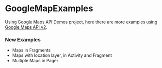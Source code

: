 # GoogleMapExamples
Using [Google Maps API Demos] project, here there are more examples using [Google Maps API v2].


### New Examples
+ Maps in Fragments
+ Maps with location layer, in Activity and Fragment
+ Multiple Maps in Pager


[Google Maps API v2]:https://developers.google.com/maps/documentation/android-api/intro?hl=es-419
[Google Maps API Demos]:https://github.com/googlemaps/android-samples
